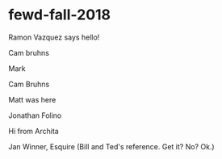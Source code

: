 # fewd-fall-2018

Ramon Vazquez says hello!

Cam bruhns

Mark

Cam Bruhns

Matt was here

Jonathan Folino


Hi from Archita

Jan Winner, Esquire (Bill and Ted's reference. Get it? No? Ok.)
